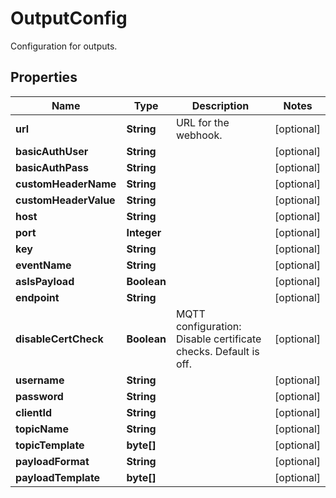 

# OutputConfig

Configuration for outputs.

## Properties

Name | Type | Description | Notes
------------ | ------------- | ------------- | -------------
**url** | **String** | URL for the webhook. |  [optional]
**basicAuthUser** | **String** |  |  [optional]
**basicAuthPass** | **String** |  |  [optional]
**customHeaderName** | **String** |  |  [optional]
**customHeaderValue** | **String** |  |  [optional]
**host** | **String** |  |  [optional]
**port** | **Integer** |  |  [optional]
**key** | **String** |  |  [optional]
**eventName** | **String** |  |  [optional]
**asIsPayload** | **Boolean** |  |  [optional]
**endpoint** | **String** |  |  [optional]
**disableCertCheck** | **Boolean** | MQTT configuration: Disable certificate checks. Default is off. |  [optional]
**username** | **String** |  |  [optional]
**password** | **String** |  |  [optional]
**clientId** | **String** |  |  [optional]
**topicName** | **String** |  |  [optional]
**topicTemplate** | **byte[]** |  |  [optional]
**payloadFormat** | **String** |  |  [optional]
**payloadTemplate** | **byte[]** |  |  [optional]




